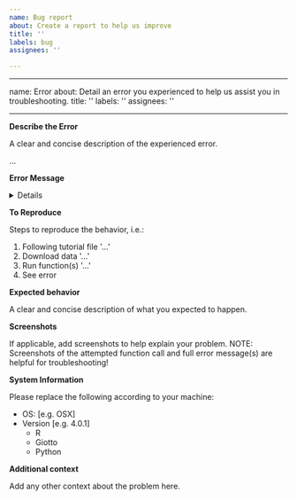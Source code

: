 ```yaml
---
name: Bug report
about: Create a report to help us improve
title: ''
labels: bug
assignees: ''

---
```


---
name: Error
about: Detail an error you experienced to help us assist you in troubleshooting.
title: ''
labels: ''
assignees: ''

---

**Describe the Error**

A clear and concise description of the experienced error.

...

**Error Message**

<details>
<!-- Please populate the code block with the entire error message: -->

```r
# Your error message here
```
</details>

**To Reproduce**

Steps to reproduce the behavior, i.e.:
1. Following tutorial file '...'
2. Download data '...'
3. Run function(s) '...'
4. See error 

**Expected behavior**

A clear and concise description of what you expected to happen.

**Screenshots**

If applicable, add screenshots to help explain your problem.
NOTE: Screenshots of the attempted function call and full error message(s) are helpful for troubleshooting!

**System Information**

<!-- R version can be found by running `R.version` in R -->
<!-- Giotto version can be found by running `packageVersion("Giotto")` in R -->
<!-- Python version can be found by running `python -V` in your shell of choice within the conda giotto_env -->
<!-- If you are unsure where your giotto_env lives on your machine, in R, load Giotto and run `checkGiottoEnvironment()`. 
Then activate the environment in the shell using `conda activate {path_to_giotto_env}`-->

Please replace the following according to your machine:
 - OS: [e.g. OSX]
 - Version [e.g. 4.0.1]
    - R
    - Giotto
    - Python

**Additional context**

Add any other context about the problem here.
